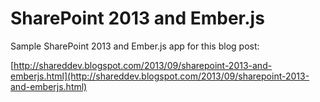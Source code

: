 SharePoint 2013 and Ember.js
============================

Sample SharePoint 2013 and Ember.js app for this blog post:

[http://shareddev.blogspot.com/2013/09/sharepoint-2013-and-emberjs.html](http://shareddev.blogspot.com/2013/09/sharepoint-2013-and-emberjs.html)